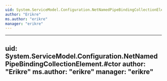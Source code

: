 ```yaml
---
uid: System.ServiceModel.Configuration.NetNamedPipeBindingCollectionElement
author: "Erikre"
ms.author: "erikre"
manager: "erikre"
---
```


---
uid: System.ServiceModel.Configuration.NetNamedPipeBindingCollectionElement.#ctor
author: "Erikre"
ms.author: "erikre"
manager: "erikre"
---
